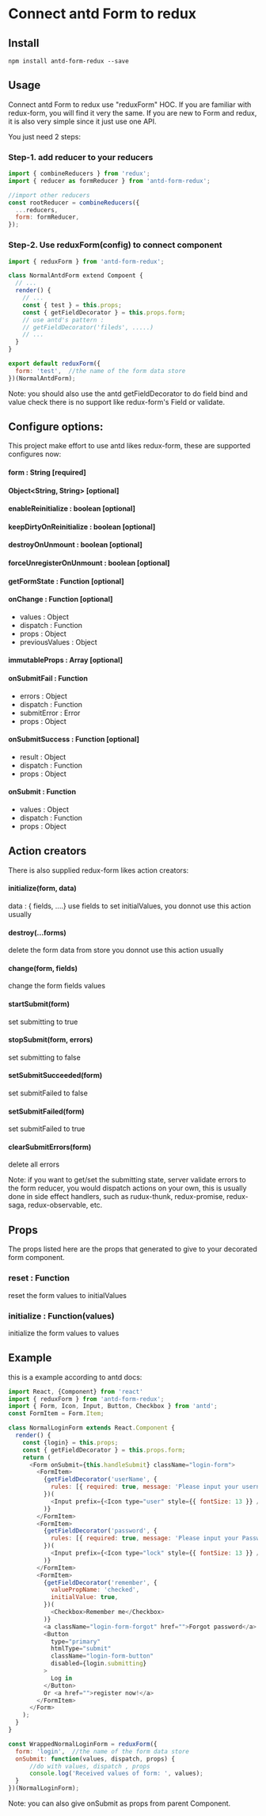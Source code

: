 # Connect antd Form to redux


## Install

```
npm install antd-form-redux --save
```

## Usage
Connect antd Form to redux use "reduxForm" HOC.
If you are familiar with redux-form, you will find it very the same.
If you are new to Form and redux, it is also very simple since it just use one API.

You just need 2 steps:

### Step-1. add reducer to your reducers

```javascript
import { combineReducers } from 'redux';
import { reducer as formReducer } from 'antd-form-redux';

//import other reducers
const rootReducer = combineReducers({
  ...reducers,
  form: formReducer,
});

```

### Step-2. Use reduxForm(config) to connect component
```javascript
import { reduxForm } from 'antd-form-redux';

class NormalAntdForm extend Compoent {
  // ...
  render() {
    // ...
    const { test } = this.props;
    const { getFieldDecorator } = this.props.form;
    // use antd's pattern :
    // getFieldDecorator('fileds', .....)
    // ...
  }
}

export default reduxForm({
  form: 'test',  //the name of the form data store
})(NormalAntdForm);

```

Note: you should also use the antd getFieldDecorator to do field bind and value check
there is no support like redux-form's Field or validate.

## Configure options:

This project make effort to use antd likes redux-form, these are supported configures now:

#### form : String [required]
#### Object<String, String> [optional]
#### enableReinitialize : boolean [optional]
#### keepDirtyOnReinitialize : boolean [optional]
#### destroyOnUnmount : boolean [optional]
#### forceUnregisterOnUnmount : boolean [optional]
#### getFormState : Function [optional]
#### onChange : Function [optional]
- values : Object
- dispatch : Function
- props : Object
- previousValues : Object
#### immutableProps : Array<String> [optional]
#### onSubmitFail : Function
- errors : Object
- dispatch : Function
- submitError : Error
- props : Object
#### onSubmitSuccess : Function [optional]
- result : Object
- dispatch : Function
- props : Object
#### onSubmit : Function
- values : Object
- dispatch : Function
- props : Object


## Action creators

There is also supplied redux-form likes action creators:

#### initialize(form, data)
data : { fields, ....}
use fields to set initialValues, you donnot use this action usually

#### destroy(...forms)
delete the form data from store
you donnot use this action usually

#### change(form, fields)
change the form fields values

#### startSubmit(form)
set submitting to true
#### stopSubmit(form, errors)
set submitting to false
#### setSubmitSucceeded(form)
set submitFailed to false
#### setSubmitFailed(form)
set submitFailed to true
#### clearSubmitErrors(form)
delete all errors


Note:
if you want to get/set the submitting state, server validate errors to the form reducer,
you would dispatch actions on your own, this is usually done in side effect handlers,
such as rudux-thunk, redux-promise, redux-saga, redux-observable, etc.

## Props
The props listed here are the props that generated to give to your decorated form component.

### reset : Function
reset the form values to initialValues

### initialize : Function(values)
initialize the form values to values

## Example

this is a example according to antd docs:

```javascript
import React, {Component} from 'react'
import { reduxForm } from 'antd-form-redux';
import { Form, Icon, Input, Button, Checkbox } from 'antd';
const FormItem = Form.Item;

class NormalLoginForm extends React.Component {
  render() {
    const {login} = this.props;
    const { getFieldDecorator } = this.props.form;
    return (
      <Form onSubmit={this.handleSubmit} className="login-form">
        <FormItem>
          {getFieldDecorator('userName', {
            rules: [{ required: true, message: 'Please input your username!' }],
          })(
            <Input prefix={<Icon type="user" style={{ fontSize: 13 }} />} placeholder="Username" />
          )}
        </FormItem>
        <FormItem>
          {getFieldDecorator('password', {
            rules: [{ required: true, message: 'Please input your Password!' }],
          })(
            <Input prefix={<Icon type="lock" style={{ fontSize: 13 }} />} type="password" placeholder="Password" />
          )}
        </FormItem>
        <FormItem>
          {getFieldDecorator('remember', {
            valuePropName: 'checked',
            initialValue: true,
          })(
            <Checkbox>Remember me</Checkbox>
          )}
          <a className="login-form-forgot" href="">Forgot password</a>
          <Button
            type="primary"
            htmlType="submit"
            className="login-form-button"
            disabled={login.submitting}
          >
            Log in
          </Button>
          Or <a href="">register now!</a>
        </FormItem>
      </Form>
    );
  }
}

const WrappedNormalLoginForm = reduxForm({
  form: 'login',  //the name of the form data store
  onSubmit: function(values, dispatch, props) {
      //do with values, dispatch , props
      console.log('Received values of form: ', values);
  }
})(NormalLoginForm);

```

Note: you can also give onSubmit as props from parent Component.

